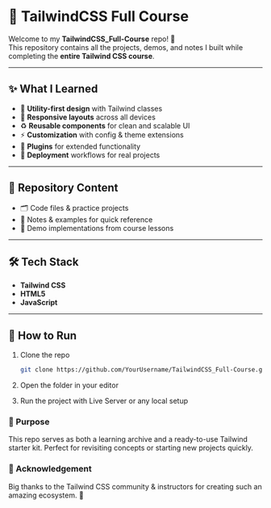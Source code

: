 # 🌟 TailwindCSS Full Course 

Welcome to my **TailwindCSS_Full-Course** repo! 🎉  
This repository contains all the projects, demos, and notes I built while completing the **entire Tailwind CSS course**.  

---

## ✨ What I Learned
- 🎨 **Utility-first design** with Tailwind classes  
- 📱 **Responsive layouts** across all devices  
- ♻️ **Reusable components** for clean and scalable UI  
- ⚡ **Customization** with config & theme extensions  
- 🔌 **Plugins** for extended functionality  
- 🚀 **Deployment** workflows for real projects  

---

## 📂 Repository Content
- 🗂️ Code files & practice projects  
- 📝 Notes & examples for quick reference  
- 🎥 Demo implementations from course lessons  

---

## 🛠️ Tech Stack
- **Tailwind CSS**  
- **HTML5**  
- **JavaScript**  

---

## 🚀 How to Run
1. Clone the repo  
   ```bash
   git clone https://github.com/YourUsername/TailwindCSS_Full-Course.git
   ```
2. Open the folder in your editor

3. Run the project with Live Server or any local setup

### 🎯 Purpose
This repo serves as both a learning archive and a ready-to-use Tailwind starter kit.
Perfect for revisiting concepts or starting new projects quickly.

### 🙌 Acknowledgement
Big thanks to the Tailwind CSS community & instructors for creating such an amazing ecosystem. 💙
